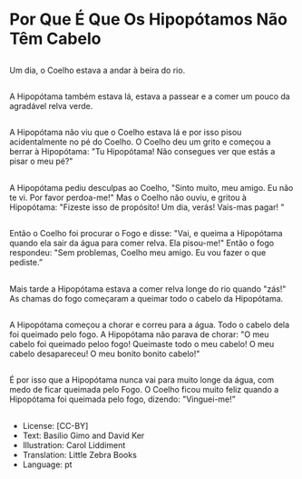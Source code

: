 # Por Que É Que Os Hipopótamos Não Têm Cabelo

##
Um dia, o Coelho estava a
andar à beira do rio.

##
A Hipopótama também estava
lá, estava a passear e a comer
um pouco da agradável relva
verde.

##
A Hipopótama não viu que o
Coelho estava lá e por isso
pisou acidentalmente no pé do
Coelho. O Coelho deu um grito
e começou a berrar à
Hipopótama: "Tu Hipopótama!
Não consegues ver que estás a
pisar o meu pé?"

##
A Hipopótama pediu desculpas
ao Coelho, "Sinto muito, meu
amigo. Eu não te vi. Por favor
perdoa-me!"
Mas o Coelho não ouviu, e
gritou à Hipopótama: "Fizeste
isso de propósito! Um dia,
verás! Vais-mas pagar! "

##
Então o Coelho foi procurar o Fogo e disse: "Vai, e queima a Hipopótama quando
ela sair da água para comer relva. Ela pisou-me!"
Então o fogo respondeu: "Sem problemas, Coelho meu amigo. Eu vou fazer o que
pediste.”

##
Mais tarde a Hipopótama
estava a comer relva longe do
rio quando "zás!" As chamas do
fogo começaram a queimar
todo o cabelo da Hipopótama.

##
A Hipopótama começou a
chorar e correu para a água.
Todo o cabelo dela foi queimado
pelo fogo.
A Hipopótama não parava de
chorar: "O meu cabelo foi
queimado peloo fogo!
Queimaste todo o meu cabelo!
O meu cabelo desapareceu! O
meu bonito bonito cabelo!"

##
É por isso que a Hipopótama nunca vai para muito longe da água, com medo de
ficar queimada pelo Fogo.
O Coelho ficou muito feliz quando a Hipopótama foi queimada pelo fogo, dizendo:
"Vinguei-me!”

##
* License: [CC-BY]
* Text: Basilio Gimo and David Ker
* Illustration: Carol Liddiment
* Translation: Little Zebra Books
* Language: pt
